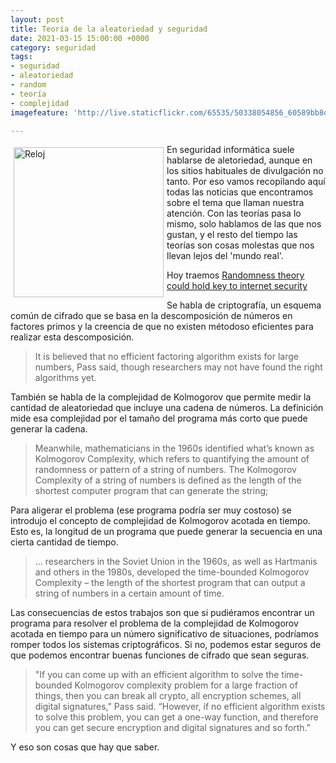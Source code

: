 ```yaml
---
layout: post
title: Teoría de la aleatoriedad y seguridad
date: 2021-03-15 15:00:00 +0000
category: seguridad
tags:
- seguridad
- aleatoriedad
- random
- teoría
- complejidad
imagefeature: 'http://live.staticflickr.com/65535/50338054856_60589bb8da.jpg'

---
```

<a href="https://www.flickr.com/photos/fernand0/50338054856/" title="Reloj "><img src="http://live.staticflickr.com/65535/50338054856_60589bb8da.jpg" alt="Reloj " width="240" style="float:left; margin:5px"></a>
En seguridad informática suele hablarse de aletoriedad, aunque en los sitios habituales de divulgación no tanto. Por eso vamos recopilando aquí todas las noticias que encontramos sobre el tema que llaman nuestra atención. Con las teorías pasa lo mismo, solo hablamos de las que nos gustan, y el resto del tiempo las teorías son cosas molestas que nos llevan lejos del 'mundo real'.

Hoy traemos [Randomness theory could hold key to internet security](https://news.cornell.edu/stories/2020/07/randomness-theory-could-hold-key-internet-security)

Se habla de criptografía, un esquema común de cifrado que se basa en la descomposición de números en factores primos y la creencia de que no existen métodoso eficientes para realizar esta descomposición.

> It is believed that no efficient factoring algorithm exists for large numbers, Pass said, though researchers may not have found the right algorithms yet.


También se habla de la complejidad de Kolmogorov que permite medir la cantidad de aleatoriedad que incluye una cadena de números.
La definición mide esa complejidad por el tamaño del programa más corto que puede generar la cadena.

> Meanwhile, mathematicians in the 1960s identified what’s known as Kolmogorov Complexity, which refers to quantifying the amount of randomness or pattern of a string of numbers. The Kolmogorov Complexity of a string of numbers is defined as the length of the shortest computer program that can generate the string; 

Para aligerar el problema (ese programa podría ser muy costoso) se introdujo el concepto de complejidad de Kolmogorov acotada en tiempo. Esto es, la longitud de un programa que puede generar la secuencia en una cierta cantidad de tiempo.

> ... researchers in the Soviet Union in the 1960s, as well as Hartmanis and others in the 1980s, developed the time-bounded Kolmogorov Complexity – the length of the shortest program that can output a string of numbers in a certain amount of time.

Las consecuencias de estos trabajos son que si pudiéramos encontrar un programa para resolver el problema de la complejidad de Kolmogorov acotada en tiempo para un número significativo de situaciones, podríamos romper todos los sistemas criptográficos. Si no, podemos estar seguros de que podemos encontrar buenas funciones de cifrado que sean seguras.

> "If you can come up with an efficient algorithm to solve the time-bounded Kolmogorov complexity problem for a large fraction of things, then you can break all crypto, all encryption schemes, all digital signatures," Pass said. “However, if no efficient algorithm exists to solve this problem, you can get a one-way function, and therefore you can get secure encryption and digital signatures and so forth.”

Y eso son cosas que hay que saber.
